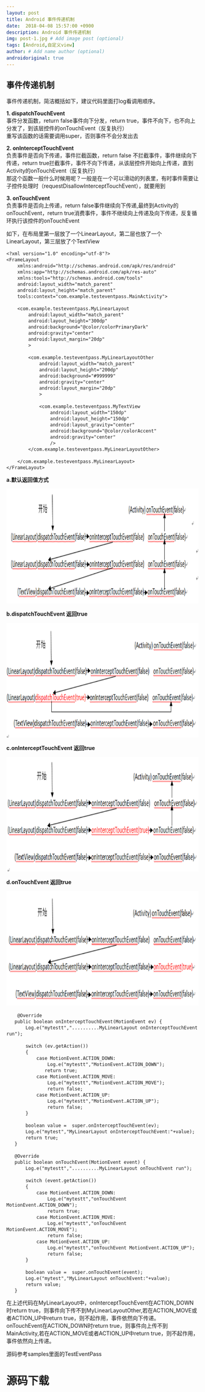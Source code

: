 ```yaml
---
layout: post
title: Android 事件传递机制
date:  2018-04-08 15:57:00 +0900
description: Android 事件传递机制
img: post-1.jpg # Add image post (optional)
tags: [Android,自定义view]
author: # Add name author (optional)
androidoriginal: true
---
```


## **事件传递机制** ##

事件传递机制，简洁概括如下，建议代码里面打log看调用顺序。

**1. dispatchTouchEvent**<br>
事件分发函数，return false事件向下分发，return true，事件不向下，也不向上分发了，到该层控件的onTouchEvent（反复执行）<br>
重写该函数的话需要调用super，否则事件不会分发出去

**2. onInterceptTouchEvent**<br>
负责事件是否向下传递，事件拦截函数，return false 不拦截事件，事件继续向下传递，return true拦截事件，事件不向下传递，从该层控件开始向上传递，直到Activity的onTouchEvent（反复执行）<br>
那这个函数一般什么时候用呢？一般是在一个可以滑动的列表里，有时事件需要让子控件处理时（requestDisallowInterceptTouchEvent），就要用到

**3. onTouchEvent**<br>
负责事件是否向上传递，return false事件继续向下传递,最终到Activity的onTouchEvent，return true消费事件，事件不继续向上传递及向下传递，反复循环执行该控件的onTouchEvent


如下，在布局里第一层放了一个LinearLayout，第二层也放了一个LinearLayout，第三层放了个TextView

```
<?xml version="1.0" encoding="utf-8"?>
<FrameLayout
    xmlns:android="http://schemas.android.com/apk/res/android"
    xmlns:app="http://schemas.android.com/apk/res-auto"
    xmlns:tools="http://schemas.android.com/tools"
    android:layout_width="match_parent"
    android:layout_height="match_parent"
    tools:context="com.example.testeventpass.MainActivity">

    <com.example.testeventpass.MyLinearLayout
        android:layout_width="match_parent"
        android:layout_height="300dp"
        android:background="@color/colorPrimaryDark"
        android:gravity="center"
        android:layout_margin="20dp"
        >

        <com.example.testeventpass.MyLinearLayoutOther
            android:layout_width="match_parent"
            android:layout_height="200dp"
            android:background="#999999"
            android:gravity="center"
            android:layout_margin="20dp"
            >

            <com.example.testeventpass.MyTextView
                android:layout_width="150dp"
                android:layout_height="150dp"
                android:layout_gravity="center"
                android:background="@color/colorAccent"
                android:gravity="center"
                />
        </com.example.testeventpass.MyLinearLayoutOther>

    </com.example.testeventpass.MyLinearLayout>
</FrameLayout>
```

**a.默认返回值方式**

<img src="/assets/img/blog/androidoriginal/view/eventpass/first.jpg" height = "300px"/>

**b.dispatchTouchEvent 返回true**

<img src="/assets/img/blog/androidoriginal/view/eventpass/second.jpg" height = "300px"/>

**c.onInterceptTouchEvent 返回true**

<img src="/assets/img/blog/androidoriginal/view/eventpass/third.jpg" height = "300px"/>

**d.onTouchEvent 返回true**

<img src="/assets/img/blog/androidoriginal/view/eventpass/four.jpg" height = "300px"/>



```
    @Override
   public boolean onInterceptTouchEvent(MotionEvent ev) {
       Log.e("mytestt","..........MyLinearLayout onInterceptTouchEvent run");

       switch (ev.getAction())
       {
           case MotionEvent.ACTION_DOWN:
               Log.e("mytestt","MotionEvent.ACTION_DOWN");
              return true;
           case MotionEvent.ACTION_MOVE:
               Log.e("mytestt","MotionEvent.ACTION_MOVE");
               return false;
           case MotionEvent.ACTION_UP:
               Log.e("mytestt","MotionEvent.ACTION_UP");
               return false;
       }

       boolean value =  super.onInterceptTouchEvent(ev);
       Log.e("mytest","MyLinearLayout onInterceptTouchEvent:"+value);
       return true;
   }

   @Override
   public boolean onTouchEvent(MotionEvent event) {
       Log.e("mytestt","..........MyLinearLayout onTouchEvent run");

       switch (event.getAction())
       {
           case MotionEvent.ACTION_DOWN:
               Log.e("mytestt","onTouchEvent MotionEvent.ACTION_DOWN");
               return true;
           case MotionEvent.ACTION_MOVE:
               Log.e("mytestt","onTouchEvent MotionEvent.ACTION_MOVE");
               return false;
           case MotionEvent.ACTION_UP:
               Log.e("mytestt","onTouchEvent MotionEvent.ACTION_UP");
               return false;
       }

       boolean value =  super.onTouchEvent(event);
       Log.e("mytest","MyLinearLayout onTouchEvent:"+value);
       return value;
   }
```

在上述代码在MyLinearLayout中，onInterceptTouchEvent在ACTION_DOWN时return true，则事件向下传不到MyLinearLayoutOther,若在ACTION_MOVE或者ACTION_UP中return true，则不起作用，事件依然向下传递。<br>
onTouchEvent在ACTION_DOWN时return true，则事件向上传不到MainActivity,若在ACTION_MOVE或者ACTION_UP中return true，则不起作用，事件依然向上传递。




源码参考samples里面的TestEventPass
<h1><a href="https://github.com/leach-chen/TestProject/tree/master/samples/TestEventPass" style="text-decoration: none;" target="_blank" title="源码下载">源码下载</a><h1>
